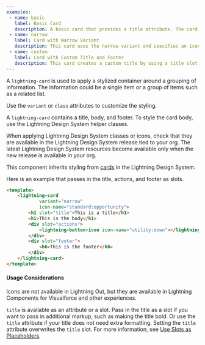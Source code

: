 ```yaml
---
examples:
 - name: basic
   label: Basic Card
   description: A basic card that provides a title attribute. The card uses a button in the actions slot, and plain text in the footer slot.
 - name: narrow
   label: Card with Narrow Variant
   description: This card uses the narrow variant and specifies an icon to include with the title. The card uses a button icon in the actions slot and plain text in the footer slot.
 - name: custom
   label: Card with Custom Title and Footer
   description: This card creates a custom title by using a title slot that contains a header tag and lightning-icon. The footer slot contains lightning-badge components, and the actions slot is empty.
---
```

A `lightning-card` is used to apply a stylized container around a grouping of
information. The information could be a single item or a group of items such
as a related list.

Use the `variant` or `class` attributes to customize the styling.

A `lightning-card` contains a title, body, and footer. To style the card body,
use the Lightning Design System helper classes.

When applying Lightning Design System classes or icons, check that they are
available in the Lightning Design System release tied to your org. The latest
Lightning Design System resources become available only when the new release
is available in your org.

This component inherits styling from
[cards](https://www.lightningdesignsystem.com/components/cards/) in the
Lightning Design System.

Here is an example that passes in the title, actions, and footer as slots.

```html
<template>
    <lightning-card
            variant="narrow"
            icon-name="standard:opportunity">
        <h1 slot="title">This is a title</h1>
        <h1>This is the body</h1>
        <div slot="actions">
            <lightning-button-icon icon-name="utility:down"></lightning-button-icon>
        </div>
        <div slot="footer">
            <h6>This is the footer</h6>
        </div>
    </lightning-card>
</template>
```

#### Usage Considerations
Icons are not available in Lightning Out, but they are available in Lightning Components for Visualforce and other experiences.

`title` is available as an attribute or a slot. Pass in the title as a slot if you want to pass in additional markup, such as making the title bold.
Or use the `title` attribute if your title does not need extra formatting. Setting the `title` attribute overwrites the `title` slot. For more information, see [Use Slots as Placeholders](docs/component-library/documentation/lwc/lwc.create_components_slots).
